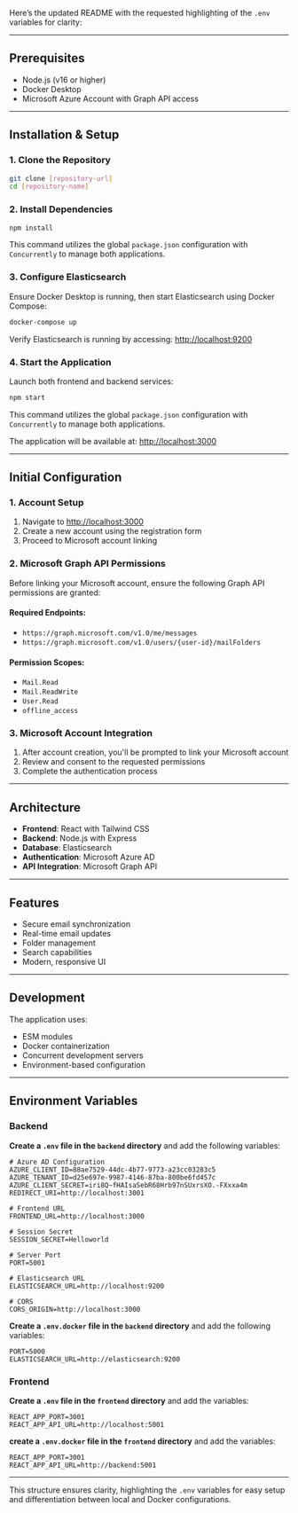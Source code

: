 Here’s the updated README with the requested highlighting of the `.env` variables for clarity:

---

## Prerequisites

- Node.js (v16 or higher)  
- Docker Desktop  
- Microsoft Azure Account with Graph API access  

---

## Installation & Setup  

### 1. Clone the Repository  

```bash
git clone [repository-url]  
cd [repository-name]
```  

### 2. Install Dependencies  

```bash
npm install
```  

This command utilizes the global `package.json` configuration with `Concurrently` to manage both applications.  

### 3. Configure Elasticsearch  

Ensure Docker Desktop is running, then start Elasticsearch using Docker Compose:  

```bash
docker-compose up
```  

Verify Elasticsearch is running by accessing: [http://localhost:9200](http://localhost:9200)  

### 4. Start the Application  

Launch both frontend and backend services:  

```bash
npm start
```  

This command utilizes the global `package.json` configuration with `Concurrently` to manage both applications.  

The application will be available at: [http://localhost:3000](http://localhost:3000)  

---

## Initial Configuration  

### 1. Account Setup  

1. Navigate to [http://localhost:3000](http://localhost:3000)  
2. Create a new account using the registration form  
3. Proceed to Microsoft account linking  

### 2. Microsoft Graph API Permissions  

Before linking your Microsoft account, ensure the following Graph API permissions are granted:  

#### Required Endpoints:  
- `https://graph.microsoft.com/v1.0/me/messages`  
- `https://graph.microsoft.com/v1.0/users/{user-id}/mailFolders`  

#### Permission Scopes:  
- `Mail.Read`  
- `Mail.ReadWrite`  
- `User.Read`  
- `offline_access`  

### 3. Microsoft Account Integration  

1. After account creation, you'll be prompted to link your Microsoft account  
2. Review and consent to the requested permissions  
3. Complete the authentication process  

---

## Architecture  

- **Frontend**: React with Tailwind CSS  
- **Backend**: Node.js with Express  
- **Database**: Elasticsearch  
- **Authentication**: Microsoft Azure AD  
- **API Integration**: Microsoft Graph API  

---

## Features  

- Secure email synchronization  
- Real-time email updates  
- Folder management  
- Search capabilities  
- Modern, responsive UI  

---

## Development  

The application uses:  
- ESM modules  
- Docker containerization  
- Concurrent development servers  
- Environment-based configuration  

---

## Environment Variables  

### Backend  

**Create a `.env` file in the `backend` directory** and add the following variables:  

```plaintext
# Azure AD Configuration  
AZURE_CLIENT_ID=88ae7529-44dc-4b77-9773-a23cc03283c5  
AZURE_TENANT_ID=d25e697e-9987-4146-87ba-800be6fd457c  
AZURE_CLIENT_SECRET=iri8Q~fHAIsaSebR68Hrb97nSUxrsXO.-FXxxa4m  
REDIRECT_URI=http://localhost:3001  

# Frontend URL  
FRONTEND_URL=http://localhost:3000  

# Session Secret  
SESSION_SECRET=Helloworld  

# Server Port  
PORT=5001  

# Elasticsearch URL  
ELASTICSEARCH_URL=http://localhost:9200  

# CORS  
CORS_ORIGIN=http://localhost:3000  
```  

**Create a `.env.docker` file in the `backend` directory** and add the following variables:  

```plaintext
PORT=5000  
ELASTICSEARCH_URL=http://elasticsearch:9200  
```  

### Frontend  

**Create a `.env` file in the `frontend` directory** and add the variables:  

```plaintext
REACT_APP_PORT=3001  
REACT_APP_API_URL=http://localhost:5001  
```  

**create a `.env.docker` file in the `frontend` directory** and add the variables:  

```plaintext
REACT_APP_PORT=3001  
REACT_APP_API_URL=http://backend:5001  
```  

---

This structure ensures clarity, highlighting the `.env` variables for easy setup and differentiation between local and Docker configurations.
